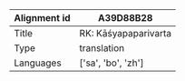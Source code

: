 |Alignment id | A39D88B28
| --- | --- 
|Title | RK: Kāśyapaparivarta 
|Type | translation
|Languages | ['sa', 'bo', 'zh']